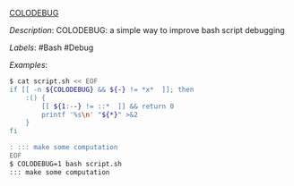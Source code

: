 [COLODEBUG](https://johannes.truschnigg.info/writing/2021-12_colodebug/)

*Description*: COLODEBUG: a simple way to improve bash script debugging

*Labels*: #Bash #Debug

*Examples*:

```bash
$ cat script.sh << EOF
if [[ -n ${COLODEBUG} && ${-} != *x*  ]]; then
    :() {
        [[ ${1:--} != ::*  ]] && return 0
        printf '%s\n' "${*}" >&2
    }
fi

: ::: make some computation
EOF
$ COLODEBUG=1 bash script.sh
::: make some computation
```
